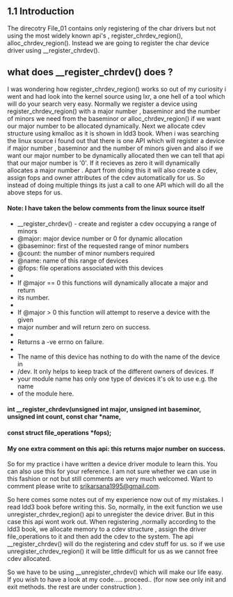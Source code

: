 ## 1.1 Introduction
The direcotry File_01 contains only registering of the char drivers but not using the most widely known api's , register_chrdev_region(),
alloc_chrdev_region(). Instead we are going to register the char device driver using __register_chrdev().

## what does __register_chrdev() does ?

I was wondering how register_chrdev_region() works so out of my curiosity i went and had look into the kernel source 	using lxr, a one hell of a tool which will do your search very easy. 
Normally we register a device using register_chrdev_region()  with a major number , baseminor and the number of minors we need from the baseminor or alloc_chrdev_region() if we want our major number to be allocated dynamically.
Next we allocate cdev structure using kmalloc as it is shown in ldd3 book.
When i was searching the linux source i found out that there is one API which will register a device if major number , baseminor and the number of minors given and also if we want our major number to be dynamically allocated then we can tell that api that our major number is '0'. If it recieves as zero it will dynamically allocates a major number . Apart from doing this it will also create a cdev, assign fops and owner attributes of the cdev automatically for us. So instead of doing multiple things its just a call to one API which will do all the above steps for us. 

#### Note: I have taken the below comments from the linux source itself

 * __register_chrdev() - create and register a cdev occupying a range of minors
 * @major: major device number or 0 for dynamic allocation
 * @baseminor: first of the requested range of minor numbers
 * @count: the number of minor numbers required
 * @name: name of this range of devices
 * @fops: file operations associated with this devices
 *
 * If @major == 0 this functions will dynamically allocate a major and return
 * its number.
 *
 * If @major > 0 this function will attempt to reserve a device with the given
 * major number and will return zero on success.
 *
 * Returns a -ve errno on failure. 
 *
 * The name of this device has nothing to do with the name of the device in
 * /dev. It only helps to keep track of the different owners of devices. If
 * your module name has only one type of devices it's ok to use e.g. the name
 * of the module here.

 
#### int __register_chrdev(unsigned int major, unsigned int baseminor, unsigned int count, const char *name, 
 ####  const struct file_operations *fops);

#### My one extra comment on this api: this returns major number on success.

So for my practice i have written a device driver module to learn this. 
You can also use this for your reference.
I am not sure whether we can use in this fashion or not but still comments are very much welcomed.
Want to comment please write to srikarsana1995@gmail.com.

So here comes some notes out of my experience now out of my mistakes.
I read ldd3 book before writing this. So, normally, in the exit function we use unregister_chrdev_region() api to unregister the 
device driver.
But in this case this api wont work out.
When registering ,normally according to the ldd3 book, we allocate memory to a cdev structure , assign the driver file_operations to it and then add the cdev to the system.
The api __register_chrdev() will do the registering and cdev stuff for us. so if we use unregister_chrdev_region() it will be little difficult for us as we cannot free cdev allocated.

So we have to be using __unregister_chrdev() which will make our life easy.
If you wish to have a look at my code..... proceed.. (for now see only init and exit methods. the rest are under construction ).




